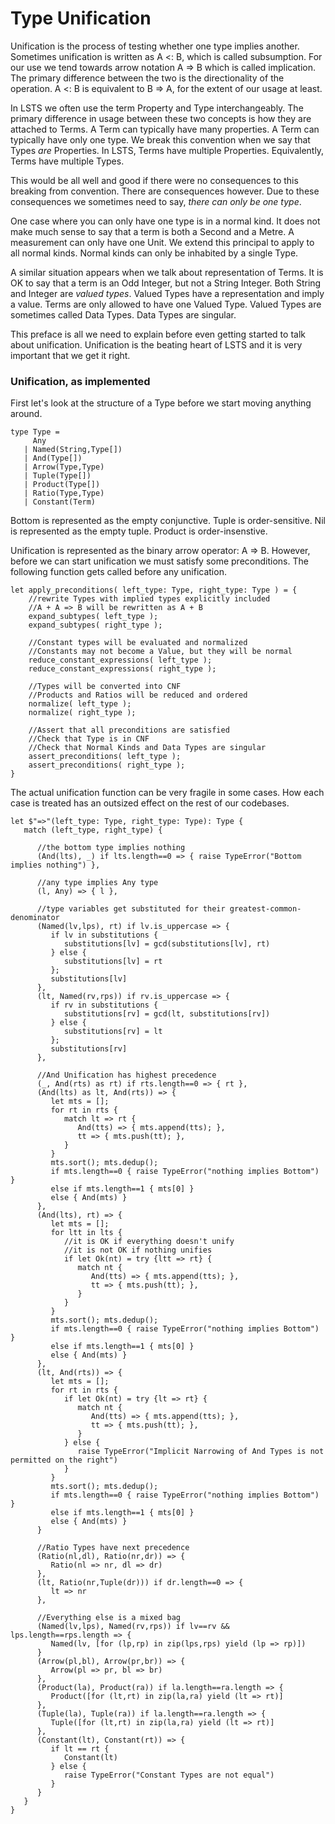 # Type Unification

Unification is the process of testing whether one type implies another.
Sometimes unification is written as A <: B, which is called subsumption.
For our use we tend towards arrow notation A => B which is called implication.
The primary difference between the two is the directionality of the operation.
A <: B is equivalent to B => A, for the extent of our usage at least.

In LSTS we often use the term Property and Type interchangeably.
The primary difference in usage between these two concepts is how they are attached to Terms.
A Term can typically have many properties.
A Term can typically have only one type.
We break this convention when we say that Types *are* Properties.
In LSTS, Terms have multiple Properties.
Equivalently, Terms have multiple Types.

This would be all well and good if there were no consequences to this breaking from convention.
There are consequences however.
Due to these consequences we sometimes need to say, *there can only be one type*.

One case where you can only have one type is in a normal kind.
It does not make much sense to say that a term is both a Second and a Metre.
A measurement can only have one Unit.
We extend this principal to apply to all normal kinds.
Normal kinds can only be inhabited by a single Type.

A similar situation appears when we talk about representation of Terms.
It is OK to say that a term is an Odd Integer, but not a String Integer.
Both String and Integer are *valued types*.
Valued Types have a representation and imply a value.
Terms are only allowed to have one Valued Type.
Valued Types are sometimes called Data Types.
Data Types are singular.

This preface is all we need to explain before even getting started to talk about unification.
Unification is the beating heart of LSTS and it is very important that we get it right.

### Unification, as implemented

First let's look at the structure of a Type before we start moving anything around.

```lsts
type Type =
     Any
   | Named(String,Type[])
   | And(Type[])
   | Arrow(Type,Type)
   | Tuple(Type[])
   | Product(Type[])
   | Ratio(Type,Type)
   | Constant(Term)
```

Bottom is represented as the empty conjunctive.
Tuple is order-sensitive.
Nil is represented as the empty tuple.
Product is order-insenstive.

Unification is represented as the binary arrow operator: A => B.
However, before we can start unification we must satisfy some preconditions.
The following function gets called before any unification.

```lsts
let apply_preconditions( left_type: Type, right_type: Type ) = {
    //rewrite Types with implied types explicitly included
    //A + A => B will be rewritten as A + B
    expand_subtypes( left_type );               
    expand_subtypes( right_type );

    //Constant types will be evaluated and normalized
    //Constants may not become a Value, but they will be normal
    reduce_constant_expressions( left_type );
    reduce_constant_expressions( right_type ); 

    //Types will be converted into CNF
    //Products and Ratios will be reduced and ordered
    normalize( left_type ); 
    normalize( right_type );

    //Assert that all preconditions are satisfied
    //Check that Type is in CNF
    //Check that Normal Kinds and Data Types are singular
    assert_preconditions( left_type );
    assert_preconditions( right_type );
}
```

The actual unification function can be very fragile in some cases.
How each case is treated has an outsized effect on the rest of our codebases.

```lsts
let $"=>"(left_type: Type, right_type: Type): Type {
   match (left_type, right_type) {

      //the bottom type implies nothing
      (And(lts), _) if lts.length==0 => { raise TypeError("Bottom implies nothing") },

      //any type implies Any type
      (l, Any) => { l },

      //type variables get substituted for their greatest-common-denominator
      (Named(lv,lps), rt) if lv.is_uppercase => {
         if lv in substitutions {
            substitutions[lv] = gcd(substitutions[lv], rt)
         } else {
            substitutions[lv] = rt
         };
         substitutions[lv]
      },
      (lt, Named(rv,rps)) if rv.is_uppercase => {
         if rv in substitutions {
            substitutions[rv] = gcd(lt, substitutions[rv])
         } else {
            substitutions[rv] = lt
         };
         substitutions[rv]
      },

      //And Unification has highest precedence
      (_, And(rts) as rt) if rts.length==0 => { rt },
      (And(lts) as lt, And(rts)) => {
         let mts = [];
         for rt in rts {
            match lt => rt {
               And(tts) => { mts.append(tts); },
               tt => { mts.push(tt); },
            }
         }
         mts.sort(); mts.dedup();
         if mts.length==0 { raise TypeError("nothing implies Bottom") }
         else if mts.length==1 { mts[0] }
         else { And(mts) }
      },
      (And(lts), rt) => {
         let mts = [];
         for ltt in lts {
            //it is OK if everything doesn't unify
            //it is not OK if nothing unifies
            if let Ok(nt) = try {ltt => rt} {
               match nt {
                  And(tts) => { mts.append(tts); },
                  tt => { mts.push(tt); },
               }
            }
         }
         mts.sort(); mts.dedup();
         if mts.length==0 { raise TypeError("nothing implies Bottom") }
         else if mts.length==1 { mts[0] }
         else { And(mts) }
      },
      (lt, And(rts)) => {
         let mts = [];
         for rt in rts {
            if let Ok(nt) = try {lt => rt} {
               match nt {
                  And(tts) => { mts.append(tts); },
                  tt => { mts.push(tt); },
               }
            } else {
               raise TypeError("Implicit Narrowing of And Types is not permitted on the right")
            }
         }
         mts.sort(); mts.dedup();
         if mts.length==0 { raise TypeError("nothing implies Bottom") }
         else if mts.length==1 { mts[0] }
         else { And(mts) }
      }

      //Ratio Types have next precedence
      (Ratio(nl,dl), Ratio(nr,dr)) => {
         Ratio(nl => nr, dl => dr)
      },
      (lt, Ratio(nr,Tuple(dr))) if dr.length==0 => {
         lt => nr
      },

      //Everything else is a mixed bag
      (Named(lv,lps), Named(rv,rps)) if lv==rv && lps.length==rps.length => {
         Named(lv, [for (lp,rp) in zip(lps,rps) yield (lp => rp)])
      }
      (Arrow(pl,bl), Arrow(pr,br)) => {
         Arrow(pl => pr, bl => br)
      },
      (Product(la), Product(ra)) if la.length==ra.length => {
         Product([for (lt,rt) in zip(la,ra) yield (lt => rt)]
      },
      (Tuple(la), Tuple(ra)) if la.length==ra.length => {
         Tuple([for (lt,rt) in zip(la,ra) yield (lt => rt)]
      },
      (Constant(lt), Constant(rt)) => {
         if lt == rt {
            Constant(lt)
         } else {
            raise TypeError("Constant Types are not equal")
         }
      }
   }
}
```
